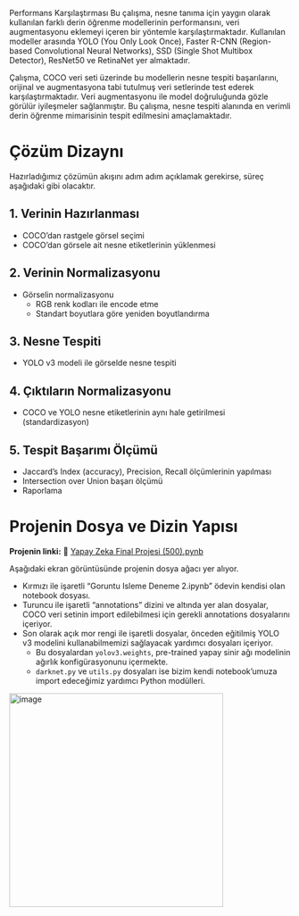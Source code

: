 Performans Karşılaştırması
Bu çalışma, nesne tanıma için yaygın olarak kullanılan farklı derin öğrenme modellerinin performansını, veri augmentasyonu eklemeyi içeren bir yöntemle karşılaştırmaktadır. Kullanılan modeller arasında YOLO (You Only Look Once), Faster R-CNN (Region-based Convolutional Neural Networks), SSD (Single Shot Multibox Detector), ResNet50 ve RetinaNet yer almaktadır. 

Çalışma, COCO veri seti üzerinde bu modellerin nesne tespiti başarılarını, orijinal ve augmentasyona tabi tutulmuş veri setlerinde test ederek karşılaştırmaktadır. Veri augmentasyonu ile model doğruluğunda gözle görülür iyileşmeler sağlanmıştır. Bu çalışma, nesne tespiti alanında en verimli derin öğrenme mimarisinin tespit edilmesini amaçlamaktadır.

# Çözüm Dizaynı

Hazırladığımız çözümün akışını adım adım açıklamak gerekirse, süreç aşağıdaki gibi olacaktır.

## 1. Verinin Hazırlanması
- COCO’dan rastgele görsel seçimi
- COCO’dan görsele ait nesne etiketlerinin yüklenmesi

## 2. Verinin Normalizasyonu
- Görselin normalizasyonu
  - RGB renk kodları ile encode etme
  - Standart boyutlara göre yeniden boyutlandırma

## 3. Nesne Tespiti
- YOLO v3 modeli ile görselde nesne tespiti

## 4. Çıktıların Normalizasyonu
- COCO ve YOLO nesne etiketlerinin aynı hale getirilmesi (standardizasyon)

## 5. Tespit Başarımı Ölçümü
- Jaccard’s Index (accuracy), Precision, Recall ölçümlerinin yapılması
- Intersection over Union başarı ölçümü
- Raporlama

# Projenin Dosya ve Dizin Yapısı

**Projenin linki:** 🔗 [Yapay Zeka Final Projesi (500).pynb](https://colab.research.google.com/drive/1m8h1GcXX9mkB17m9Rhf6sKHBAP9kyoOq#scrollTo=2j3RA_nqN6oi)

Aşağıdaki ekran görüntüsünde projenin dosya ağacı yer alıyor.

- Kırmızı ile işaretli “Goruntu Isleme Deneme 2.ipynb” ödevin kendisi olan notebook dosyası.
- Turuncu ile işaretli “annotations” dizini ve altında yer alan dosyalar, COCO veri setinin import edilebilmesi için gerekli annotations dosyalarını içeriyor.
- Son olarak açık mor rengi ile işaretli dosyalar, önceden eğitilmiş YOLO v3 modelini kullanabilmemizi sağlayacak yardımcı dosyaları içeriyor. 
  - Bu dosyalardan `yolov3.weights`, pre-trained yapay sinir ağı modelinin ağırlık konfigürasyonunu içermekte.
  - `darknet.py` ve `utils.py` dosyaları ise bizim kendi notebook’umuza import edeceğimiz yardımcı Python modülleri.

<img width="383" alt="image" src="https://github.com/user-attachments/assets/cf95d152-eb62-4a3c-88e3-fbe92ae48ace" />
